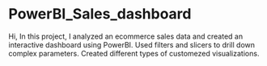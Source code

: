 # PowerBI_Sales_dashboard
Hi, In this project, I analyzed an ecommerce sales data and created an interactive dashboard using PowerBI.
Used filters and slicers to drill down complex parameters. 
Created different types of customezed visualizations.

